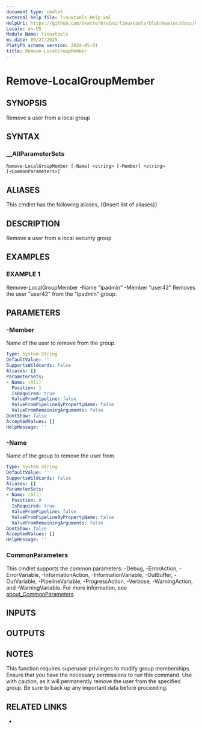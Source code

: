 ```yaml
---
document type: cmdlet
external help file: linuxtools-Help.xml
HelpUri: https://github.com/Skatterbrainz/linuxtools/blob/master/docs/Remove-LocalGroupMember.md
Locale: en-US
Module Name: linuxtools
ms.date: 09/27/2025
PlatyPS schema version: 2024-05-01
title: Remove-LocalGroupMember
---
```


# Remove-LocalGroupMember

## SYNOPSIS

Remove a user from a local group

## SYNTAX

### __AllParameterSets

```
Remove-LocalGroupMember [-Name] <string> [-Member] <string> [<CommonParameters>]
```

## ALIASES

This cmdlet has the following aliases,
  {{Insert list of aliases}}

## DESCRIPTION

Remove a user from a local security group

## EXAMPLES

### EXAMPLE 1

Remove-LocalGroupMember -Name "lpadmin" -Member "user42"
Removes the user "user42" from the "lpadmin" group.

## PARAMETERS

### -Member

Name of the user to remove from the group.

```yaml
Type: System.String
DefaultValue: ''
SupportsWildcards: false
Aliases: []
ParameterSets:
- Name: (All)
  Position: 1
  IsRequired: true
  ValueFromPipeline: false
  ValueFromPipelineByPropertyName: false
  ValueFromRemainingArguments: false
DontShow: false
AcceptedValues: []
HelpMessage: ''
```

### -Name

Name of the group to remove the user from.

```yaml
Type: System.String
DefaultValue: ''
SupportsWildcards: false
Aliases: []
ParameterSets:
- Name: (All)
  Position: 0
  IsRequired: true
  ValueFromPipeline: false
  ValueFromPipelineByPropertyName: false
  ValueFromRemainingArguments: false
DontShow: false
AcceptedValues: []
HelpMessage: ''
```

### CommonParameters

This cmdlet supports the common parameters: -Debug, -ErrorAction, -ErrorVariable,
-InformationAction, -InformationVariable, -OutBuffer, -OutVariable, -PipelineVariable,
-ProgressAction, -Verbose, -WarningAction, and -WarningVariable. For more information, see
[about_CommonParameters](https://go.microsoft.com/fwlink/?LinkID=113216).

## INPUTS

## OUTPUTS

## NOTES

This function requires superuser privileges to modify group memberships.
Ensure that you have the necessary permissions to run this command.
Use with caution, as it will permanently remove the user from the specified group.
Be sure to back up any important data before proceeding.


## RELATED LINKS

- [](https://github.com/Skatterbrainz/linuxtools/blob/master/docs/Remove-LocalGroupMember.md)
